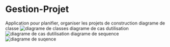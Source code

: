 # Gestion-Projet
Application pour planifier, organiser les projets de construction
diagrame de classe ![diagrame de classes](https://github.com/user-attachments/assets/eb0cf10a-0d89-4aab-a3f7-aef8e5f4de5c)
diagrame de cas dutilisation ![diagrame de cas dutilisation](https://github.com/user-attachments/assets/960d2c37-8865-4c77-8ba1-654b33d0bc7b)
diagrame de sequence ![diagrame de suqence](https://github.com/user-attachments/assets/4b6e495f-7652-40f0-b2b8-34a96c5b4e58)
